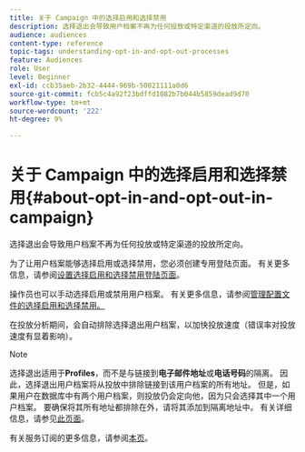 ```yaml
---
title: 关于 Campaign 中的选择启用和选择禁用
description: 选择退出会导致用户档案不再为任何投放或特定渠道的投放所定向。
audience: audiences
content-type: reference
topic-tags: understanding-opt-in-and-opt-out-processes
feature: Audiences
role: User
level: Beginner
exl-id: ccb35aeb-2b32-4444-969b-50021111a0d6
source-git-commit: fcb5c4a92f23bdffd1082b7b044b5859dead9d70
workflow-type: tm+mt
source-wordcount: '222'
ht-degree: 9%

---
```


# 关于 Campaign 中的选择启用和选择禁用{#about-opt-in-and-opt-out-in-campaign}

选择退出会导致用户档案不再为任何投放或特定渠道的投放所定向。

为了让用户档案能够选择启用或选择禁用，您必须创建专用登陆页面。 有关更多信息，请参阅[设置选择启用和选择禁用登陆页面](../../audiences/using/managing-opt-in-and-opt-out-in-campaign.md#setting-up-opt-in-and-opt-out-landing-pages)。

操作员也可以手动选择启用或禁用用户档案。 有关更多信息，请参阅[管理配置文件的选择启用和选择禁用。](../../audiences/using/managing-opt-in-and-opt-out-in-campaign.md#managing-opt-in-and-opt-out-from-a-profile)

在投放分析期间，会自动排除选择退出用户档案，以加快投放速度（错误率对投放速度有显着影响）。

>[!NOTE]
>
>选择退出适用于&#x200B;**Profiles**，而不是与链接到&#x200B;**电子邮件地址**&#x200B;或&#x200B;**电话号码**&#x200B;的隔离。 因此，选择退出用户档案将从投放中排除链接到该用户档案的所有地址。 但是，如果用户在数据库中有两个用户档案，则投放仍会定向他，因为只会选择其中一个用户档案。 要确保将其所有地址都排除在外，请将其添加到隔离地址中。 有关详细信息，请参见[此页面](../../sending/using/understanding-quarantine-management.md#identifying-quarantined-addresses-for-the-entire-platform)。

有关服务订阅的更多信息，请参阅[本页](../../audiences/using/about-subscriptions.md)。
